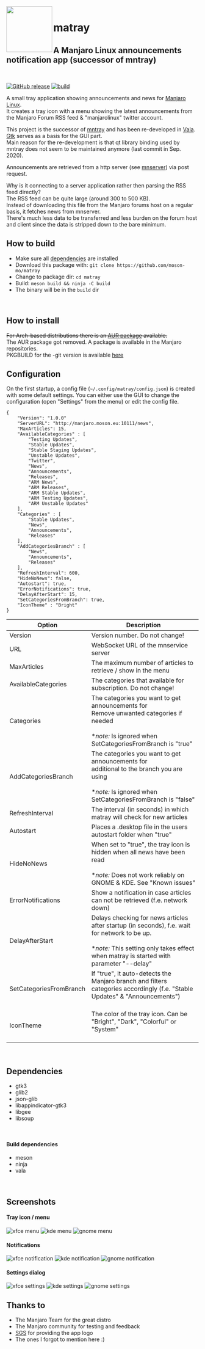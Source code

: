 <img src="https://raw.githubusercontent.com/moson-mo/matray/master/resources/images/matray_logo.png?inline=true"  align="left" width="120" />

# matray
## A Manjaro Linux announcements notification app (successor of mntray)
</br>

[![GitHub release](https://img.shields.io/github/v/tag/moson-mo/matray.svg?label=release&sort=semver)](https://github.com/moson-mo/matray/releases)
[![build](https://img.shields.io/github/workflow/status/moson-mo/matray/build)](https://github.com/moson-mo/matray/actions)

A small tray application showing announcements and news for [Manjaro Linux](https://manjaro.org).\
It creates a tray icon with a menu showing the latest announcements from the Manjaro Forum RSS feed & "manjarolinux" twitter account.

This project is the successor of [mntray](https://github.com/moson-mo/matray) and has been re-developed in [Vala](https://wiki.gnome.org/Projects/Vala).\
[Gtk](https://www.gtk.org/) serves as a basis for the GUI part.\
Main reason for the re-development is that qt library binding used by mntray does not seem to be maintained anymore (last commit in Sep. 2020).

Announcements are retrieved from a http server (see [mnserver](https://github.com/moson-mo/mnserver/)) via post request.

Why is it connecting to a server application rather then parsing the RSS feed directly?\
The RSS feed can be quite large (around 300 to 500 KB).\
Instead of downloading this file from the Manjaro forums host on a regular basis, it fetches news from mnserver.\
There's much less data to be transferred and less burden on the forum host and client since the data is stripped down to the bare minimum.
</br>

## How to build

* Make sure all [dependencies](https://github.com/moson-mo/matray#dependencies) are installed
* Download this package with: `git clone https://github.com/moson-mo/matray`
* Change to package dir: `cd matray`
* Build: `meson build && ninja -C build`
* The binary will be in the `build` dir
</br>

## How to install

~~For Arch-based distributions there is an [AUR package](https://aur.archlinux.org/packages/matray/) available.~~  
The AUR package got removed. A package is available in the Manjaro repositories.  
PKGBUILD for the -git version is available [here](https://github.com/moson-mo/matray/raw/master/resources/misc/PKGBUILD)
</br>

## Configuration

On the first startup, a config file (`~/.config/matray/config.json`) is created with some default settings.
You can either use the GUI to change the configuration (open "Settings" from the menu) or edit the config file.

```
{
	"Version": "1.0.0"
	"ServerURL": "http://manjaro.moson.eu:10111/news",
	"MaxArticles": 15,
	"AvailableCategories" : [
        "Testing Updates",
        "Stable Updates",
        "Stable Staging Updates",
        "Unstable Updates",
        "Twitter",
        "News",
        "Announcements",
        "Releases",
        "ARM News",
        "ARM Releases",
        "ARM Stable Updates",
        "ARM Testing Updates",
        "ARM Unstable Updates"
    ],
	"Categories" : [
        "Stable Updates",
        "News",
        "Announcements",
        "Releases"
    ],
	"AddCategoriesBranch" : [
        "News",
        "Announcements",
        "Releases"
    ],
	"RefreshInterval": 600,
	"HideNoNews": false,
	"Autostart": true,
	"ErrorNotifications": true,
	"DelayAfterStart": 15,
	"SetCategoriesFromBranch": true,
    "IconTheme" : "Bright"
}
```

Option | Description
--- | ---
Version| Version number. Do not change!|
URL| WebSocket URL of the mnservice server|
MaxArticles| The maximum number of articles to retrieve / show in the menu|
AvailableCategories| The categories that available for subscription. Do not change!|
Categories| The categories you want to get announcements for</br>Remove unwanted categories if needed</br></br>**note:* Is ignored when SetCategoriesFromBranch is "true"|
AddCategoriesBranch| The categories you want to get announcements for</br>additional to the branch you are using</br></br>**note:* Is ignored when SetCategoriesFromBranch is "false"|
RefreshInterval| The interval (in seconds) in which matray will check for new articles|
Autostart| Places a .desktop file in the users autostart folder when "true"|
HideNoNews| When set to "true", the tray icon is hidden when all news have been read</br></br>**note:* Does not work reliably on GNOME & KDE. See "Known issues"|
ErrorNotifications| Show a notification in case articles can not be retrieved (f.e. network down)|
DelayAfterStart| Delays checking for news articles after startup (in seconds), f.e. wait for network to be up.</br></br> **note:* This setting only takes effect when matray is started with parameter "--delay"|
SetCategoriesFromBranch| If "true", it auto-detects the Manjaro branch and filters categories accordingly (f.e. "Stable Updates" & "Announcements")</br></br>|
IconTheme| The color of the tray icon. Can be "Bright", "Dark", "Colorful" or "System"</br></br>|

</br>

## Dependencies

* gtk3
* glib2
* json-glib
* libappindicator-gtk3
* libgee
* libsoup
</br>

#### Build dependencies

* meson
* ninja
* vala
</br>

## Screenshots

#### Tray icon / menu

![xfce menu](https://github.com/moson-mo/matray/raw/master/screenshots/xfce_menu.png?inline=true)
![kde menu](https://github.com/moson-mo/matray/raw/master/screenshots/kde_menu.png?inline=true)
![gnome menu](https://github.com/moson-mo/matray/raw/master/screenshots/gnome_menu.png?inline=true)
</br>

#### Notifications

![xfce notification](https://github.com/moson-mo/matray/raw/master/screenshots/xfce_notification.png?inline=true)
![kde notification](https://github.com/moson-mo/matray/raw/master/screenshots/kde_notification.png?inline=true)
![gnome notification](https://github.com/moson-mo/matray/raw/master/screenshots/gnome_notification.png?inline=true)
</br>

#### Settings dialog

![xfce settings](https://github.com/moson-mo/matray/raw/master/screenshots/xfce_settings.png?inline=true)
![kde settings](https://github.com/moson-mo/matray/raw/master/screenshots/kde_settings.png?inline=true)
![gnome settings](https://github.com/moson-mo/matray/raw/master/screenshots/gnome_settings.png?inline=true)
</br>

## Thanks to

* The Manjaro Team for the great distro
* The Manjaro community for testing and feedback
* [SGS](https://github.com/sgse) for providing the app logo
* The ones I forgot to mention here :)
</br>

